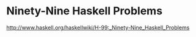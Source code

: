 # Ninety-Nine Haskell Problems

<http://www.haskell.org/haskellwiki/H-99:_Ninety-Nine_Haskell_Problems>
